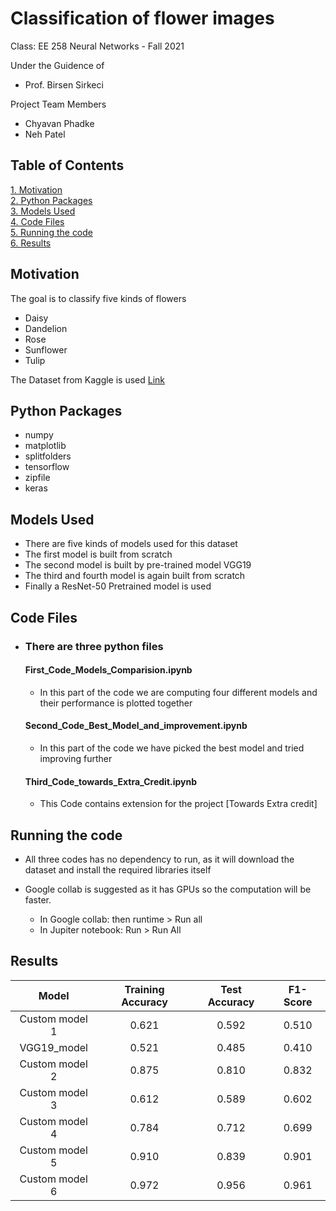 # Classification of flower images

Class: EE 258 Neural Networks - Fall 2021  

Under the Guidence of 
- Prof. Birsen Sirkeci

Project Team Members
- Chyavan Phadke
- Neh Patel
## Table of Contents  
[1. Motivation](#Motivation)  
[2. Python Packages](#Python-Packages)  
[3. Models Used](#Models-Used)  
[4. Code Files](#Code-Files)  
[5. Running the code](#Running-the-code)  
[6. Results](#Results)  

## Motivation
The goal is to classify five kinds of flowers
- Daisy
- Dandelion
- Rose
- Sunflower
- Tulip

The Dataset from Kaggle is used [Link](https://www.kaggle.com/alxmamaev/flowers-recognition)

## Python Packages

- numpy
- matplotlib
- splitfolders
- tensorflow
- zipfile
- keras

## Models Used
- There are five kinds of models used for this dataset
- The first model is built from scratch
- The second model is built by pre-trained model VGG19
- The third and fourth model is again built from scratch
- Finally a ResNet-50 Pretrained model is used

## Code Files
- ### There are three python files
  #### First_Code_Models_Comparision.ipynb
  - In this part of the code we are computing four different models and their performance is plotted together

  #### Second_Code_Best_Model_and_improvement.ipynb
  - In this part of the code we have picked the best model and tried improving further

  #### Third_Code_towards_Extra_Credit.ipynb
  - This Code contains extension for the project [Towards Extra credit]

## Running the code
- All three codes has no dependency to run, as it will download the dataset and install the required libraries itself
- Google collab is suggested as it has GPUs so the computation will be faster.

  - In Google collab: then runtime > Run all
  - In Jupiter notebook: Run > Run All

## Results

| Model | Training Accuracy | Test Accuracy | F1-Score |
| :-: | :-: | :-: | :-: |
| Custom model 1 | 0.621 | 0.592 | 0.510 |
| VGG19_model | 0.521 | 0.485 | 0.410 |
| Custom model 2 | 0.875 | 0.810 | 0.832 |
| Custom model 3 | 0.612 | 0.589 | 0.602 |
| Custom model 4 | 0.784 | 0.712 | 0.699 |
| Custom model 5 | 0.910 | 0.839 | 0.901 |
| Custom model 6 | 0.972 | 0.956 | 0.961 |
